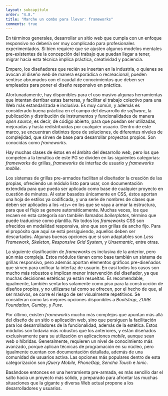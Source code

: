 ```yaml
---
layout: subcapitulo
order: "4.8."
title: "Marche un combo para llevar: frameworks"
comments: true
---
```


En términos generales, desarrollar un sitio web que cumpla con un enfoque responsivo no debería ser muy complicado para profesionales experimentados. Si bien requiere que se ajusten algunos modelos mentales pre-existentes de la concepción del trabajo que puedan llegar a tener, migrar hacia esta técnica implica práctica, creatividad y paciencia.

Empero, los diseñadores que recién se insertan en la industria, o quienes se avocan al diseño web de manera esporádica o recreacional, pueden sentirse abrumados con el caudal de conocimientos que deben ser empleados para poner el diseño responsivo en práctica.

Afortunadamente, hay disponibles para el uso masivo algunas herramientas que intentan derribar estas barreras, y facilitar el trabajo colectivo para una Web más estandarizada e inclusiva. Es muy común, y además es considerado buena práctica en el campo del desarrollo de _software_, la publicación y distribución de instrumentos y funcionalidades de manera _open source_, es decir, de código abierto, para que puedan ser utilizadas, mejoradas y hasta redistribuidas por cualquier usuario. Dentro de este marco, se encuentran distintos tipos de soluciones, de diferentes niveles de complejidad, que sirven de base para desarrollar proyectos propios. Son conocidas como _frameworks_.

Hay muchas clases de éstos en el ámbito del desarrollo web, pero los que competen a la temática de este PG se dividen en las siguientes categorías: _frameworks_ de grillas, _frameworks_ de interfaz de usuario y _frameworks mobile_.

Los sistemas de grillas pre-armados facilitan al diseñador la creación de las propias, ofreciendo un módulo listo para usar, con documentación extendida para que pueda ser aplicado como base de cualquier proyecto en cuestión de minutos. Al estar basados únicamente en CSS, éstos aportan una hoja de estilos ya codificada, y una serie de nombres de clases que deben ser aplicados a los `<div>` en los que se vaya a armar la estructura, para que el flujo se genere automáticamente. Muchas veces, los que recaen en esta categoría son también llamados _boilerplates_, término que puede traducirse como plantilla. No todos los _frameworks_ CSS son ofrecidos en modalidad responsiva, sino que son grillas de ancho fijo. Para el propósito que aquí se está persiguiendo, aquellos deben ser descartados. Algunas buenas opciones que sí son adaptables son _Less Framework_, _Skeleton_, _Responsive Grid System_, y _Unsemantic_, entre otras.

La siguiente clasificación de _frameworks_ es inclusiva de la anterior, pero aún más compleja. Estos módulos tienen como base también un sistema de grillas responsivo, pero además aportan elementos gráficos pre-diseñados que sirven para unificar la interfaz de usuario. En casi todos los casos son mucho más robustos e implican menor intervención del diseñador, ya que muchas decisiones estéticas ya están resueltas. Es recomendable, igualmente, también sentarlos solamente como piso para la construcción de diseños propios, y no utilizarse tal como se ofrecen, por el hecho de que, al ser masivos, se corre el riesgo de ser visualmente repetitivos. Se consideran como las mejores opciones disponibles a _Bootstrap_, _ZURB Foundation_, _Gumby_, y _Pure_.

Por último, existen _frameworks_ mucho más complejos que apuntan más allá del diseño de un sitio o aplicación web, sino que persiguen la facilitación para los desarrolladores de la funcionalidad, además de la estética. Estos módulos son todavía más robustos que los anteriores, y están diseñados exclusivamente para su utilización en aplicaciones _mobile_, aunque sean web o híbridas. Generalmente, requieren un nivel de conocimiento más avanzado, porque aplican técnicas de programación en su núcleo, pero igualmente cuentan con documentación detallada, además de una comunidad de usuarios activa. Las opciones más populares dentro de esta categorización son _jQuery Mobile_, _PhoneGap_, _Sencha Touch_ e _Ionic_.

Basándose entonces en una herramienta pre-armada, es más sencillo dar el salto hacia un proyecto más sólido, y preparado para  afrontar las muchas situaciones que la gigante y diversa Web actual propone a los desarrolladores y usuarios.

